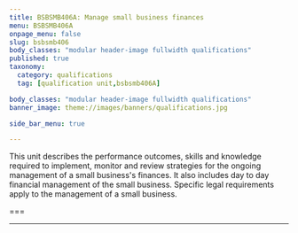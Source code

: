 ```yaml
---
title: BSBSMB406A: Manage small business finances
menu: BSBSMB406A
onpage_menu: false
slug: bsbsmb406
body_classes: "modular header-image fullwidth qualifications"
published: true
taxonomy:
  category: qualifications
  tag: [qualification unit,bsbsmb406A]

body_classes: "modular header-image fullwidth qualifications"
banner_image: theme://images/banners/qualifications.jpg

side_bar_menu: true

---
```


This unit describes the performance outcomes, skills and knowledge required to implement, monitor and review strategies for the ongoing management of a small business's finances. It also includes day to day financial management of the small business. Specific legal requirements apply to the management of a small business.

===


---

